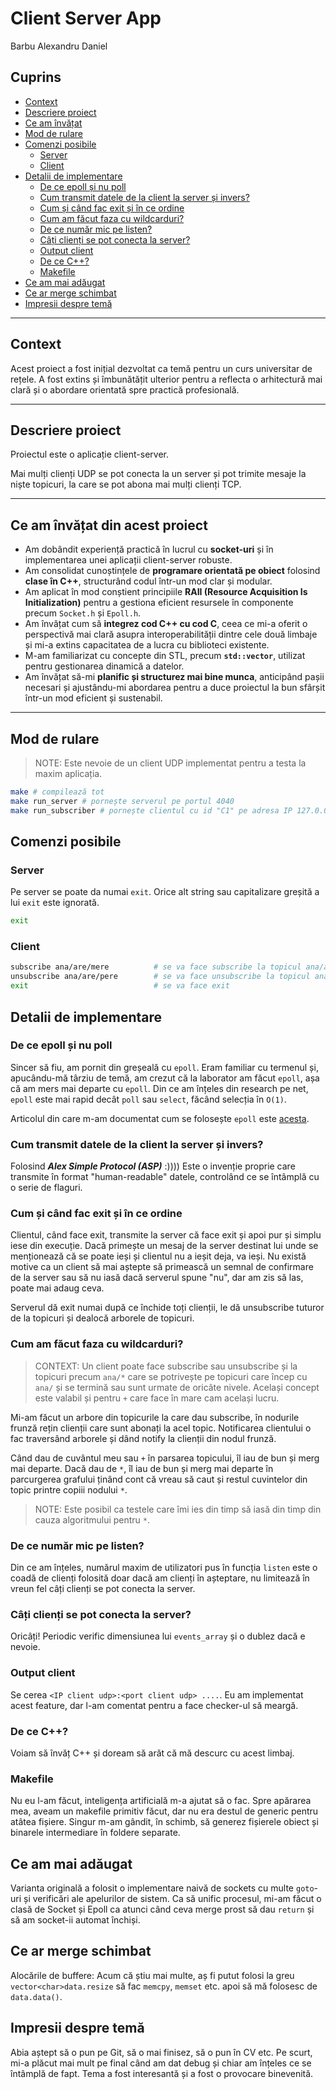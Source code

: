 # Client Server App
Barbu Alexandru Daniel

## Cuprins

- [Context](#context)
- [Descriere proiect](#descriere-proiect)
- [Ce am învățat](#ce-am-învățat-din-acest-proiect)
- [Mod de rulare](#mod-de-rulare)
- [Comenzi posibile](#comenzi-posibile)
  - [Server](#server)
  - [Client](#client)
- [Detalii de implementare](#detalii-de-implementare)
  - [De ce epoll și nu poll](#de-ce-epoll-și-nu-poll)
  - [Cum transmit datele de la client la server și invers?](#cum-transmit-datele-de-la-client-la-server-și-invers)
  - [Cum și când fac exit și în ce ordine](#cum-și-când-fac-exit-și-în-ce-ordine)
  - [Cum am făcut faza cu wildcarduri?](#cum-am-făcut-faza-cu-wildcarduri)
  - [De ce număr mic pe listen?](#de-ce-număr-mic-pe-listen)
  - [Câți clienți se pot conecta la server?](#câți-clienți-se-pot-conecta-la-server)
  - [Output client](#output-client)
  - [De ce C++?](#de-ce-c)
  - [Makefile](#makefile)
- [Ce am mai adăugat](#ce-am-mai-adăugat)
- [Ce ar merge schimbat](#ce-ar-merge-schimbat)
- [Impresii despre temă](#impresii-despre-temă)

---

## Context

Acest proiect a fost inițial dezvoltat ca temă pentru un curs universitar de rețele. A fost extins și îmbunătățit ulterior pentru a reflecta o arhitectură mai clară și o abordare orientată spre practică profesională.

---

## Descriere proiect

Proiectul este o aplicație client-server.

Mai mulți clienți UDP se pot conecta la un server și pot trimite mesaje la niște topicuri, la care se pot abona mai mulți clienți TCP.

---

## Ce am învățat din acest proiect

- Am dobândit experiență practică în lucrul cu **socket-uri** și în implementarea unei aplicații client-server robuste.
- Am consolidat cunoștințele de **programare orientată pe obiect** folosind **clase în C++**, structurând codul într-un mod clar și modular.
- Am aplicat în mod conștient principiile **RAII (Resource Acquisition Is Initialization)** pentru a gestiona eficient resursele în componente precum `Socket.h` și `Epoll.h`.
- Am învățat cum să **integrez cod C++ cu cod C**, ceea ce mi-a oferit o perspectivă mai clară asupra interoperabilității dintre cele două limbaje și mi-a extins capacitatea de a lucra cu biblioteci existente.
- M-am familiarizat cu concepte din STL, precum **`std::vector`**, utilizat pentru gestionarea dinamică a datelor.
- Am învățat să-mi **planific și structurez mai bine munca**, anticipând pașii necesari și ajustându-mi abordarea pentru a duce proiectul la bun sfârșit într-un mod eficient și sustenabil.

---

## Mod de rulare

> NOTE: Este nevoie de un client UDP implementat pentru a testa la maxim aplicația.

```bash
make # compilează tot
make run_server # pornește serverul pe portul 4040
make run_subscriber # pornește clientul cu id "C1" pe adresa IP 127.0.0.1 pe portul 4040 al serverului
```

## Comenzi posibile
### Server

Pe server se poate da numai `exit`. Orice alt string sau capitalizare greșită a lui `exit` este ignorată.

``` bash
exit
```

### Client

```bash
subscribe ana/are/mere          # se va face subscribe la topicul ana/are/mere
unsubscribe ana/are/pere        # se va face unsubscribe la topicul ana/are/pere
exit                            # se va face exit 
```

## Detalii de implementare
### De ce epoll și nu poll

Sincer să fiu, am pornit din greșeală cu `epoll`. Eram familiar cu termenul și, apucându-mă târziu de temă, am crezut că la laborator am făcut `epoll`, așa că am mers mai departe cu `epoll`. Din ce am înțeles din research pe net, `epoll` este mai rapid decât `poll` sau `select`, făcând selecția în `O(1)`.

Articolul din care m-am documentat cum se folosește `epoll` este [acesta](https://copyconstruct.medium.com/the-method-to-epolls-madness-d9d2d6378642).

### Cum transmit datele de la client la server și invers?

Folosind _**Alex Simple Protocol (ASP)**_ :)))) Este o invenție proprie care transmite în format "human-readable" datele, controlând ce se întâmplă cu o serie de flaguri.

### Cum și când fac exit și în ce ordine

Clientul, când face exit, transmite la server că face exit și apoi pur și simplu iese din execuție. Dacă primește un mesaj de la server destinat lui unde se menționează că se poate ieși și clientul nu a ieșit deja, va ieși. Nu există motive ca un client să mai aștepte să primească un semnal de confirmare de la server sau să nu iasă dacă serverul spune "nu", dar am zis să las, poate mai adaug ceva.

Serverul dă exit numai după ce închide toți clienții, le dă unsubscribe tuturor de la topicuri și dealocă arborele de topicuri.

### Cum am făcut faza cu wildcarduri?

> CONTEXT: Un client poate face subscribe sau unsubscribe și la topicuri precum `ana/*` care se potrivește pe topicuri care încep cu `ana/` și se termină sau sunt urmate de oricâte nivele. Același concept este valabil și pentru `+` care face în mare cam același lucru.

Mi-am făcut un arbore din topicurile la care dau subscribe, în nodurile frunză rețin clienții care sunt abonați la acel topic. Notificarea clientului o fac traversând arborele și dând notify la clienții din nodul frunză.

Când dau de cuvântul meu sau `+` în parsarea topicului, îl iau de bun și merg mai departe. Dacă dau de `*`, îl iau de bun și merg mai departe în parcurgerea grafului ținând cont că vreau să caut și restul cuvintelor din topic printre copiii nodului `*`.

> NOTE: Este posibil ca testele care îmi ies din timp să iasă din timp din cauza algoritmului pentru `*`.

### De ce număr mic pe listen?

Din ce am înțeles, numărul maxim de utilizatori pus în funcția `listen` este o coadă de clienți folosită doar dacă am clienți în așteptare, nu limitează în vreun fel câți clienți se pot conecta la server.

### Câți clienți se pot conecta la server?

Oricâți! Periodic verific dimensiunea lui `events_array` și o dublez dacă e nevoie.

### Output client

Se cerea `<IP client udp>:<port client udp> ....`. Eu am implementat acest feature, dar l-am comentat pentru a face checker-ul să meargă.

### De ce C++?

Voiam să învăț C++ și doream să arăt că mă descurc cu acest limbaj.

### Makefile

Nu eu l-am făcut, inteligența artificială m-a ajutat să o fac. Spre apărarea mea, aveam un makefile primitiv făcut, dar nu era destul de generic pentru atâtea fișiere. Singur m-am gândit, în schimb, să generez fișierele obiect și binarele intermediare în foldere separate.

## Ce am mai adăugat

Varianta originală a folosit o implementare naivă de sockets cu multe `goto`-uri și verificări ale apelurilor de sistem. Ca să unific procesul, mi-am făcut o clasă de Socket și Epoll ca atunci când ceva merge prost să dau `return` și să am socket-ii automat închiși.

## Ce ar merge schimbat

Alocările de buffere: Acum că știu mai multe, aș fi putut folosi la greu `vector<char>data.resize` să fac `memcpy`, `memset` etc. apoi să mă folosesc de `data.data()`.

## Impresii despre temă

Abia aștept să o pun pe Git, să o mai finisez, să o pun în CV etc. Pe scurt, mi-a plăcut mai mult pe final când am dat debug și chiar am înțeles ce se întâmplă de fapt. Tema a fost interesantă și a fost o provocare binevenită.